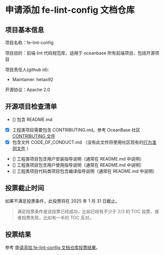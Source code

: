 # 申请添加 fe-lint-config 文档仓库

## 项目基本信息

项目名称：fe-lint-config

项目目的：前端 lint 代码规范库，适用于 oceanbase 所有前端项目，包括开源项目

项目责任人(github id): 

- Maintainer: hetao92

开源协议：Apache 2.0

## 开源项目检查清单

- [] 包含 README.md
- [x] 工程类项目需要包含 CONTRIBUTING.md。参考 OceanBase 社区 [CONTRIBUTING 文件](https://github.com/oceanbase/.github/blob/main/CONTRIBUTING.md)
- [x] 包含文件 CODE_OF_CONDUCT.md （没有此文件将使用社区现有的[行为准则文件](https://github.com/oceanbase/.github/blob/main/CODE_OF_CONDUCT.md) ）
- [] 工程类项目包含用户安装指导说明（通常在 README.md 中说明）
- [] 工程类项目包含用户使用指导说明（通常在 README.md 中说明）
- [] 工程类项目代码类项目包含编译指导说明（通常在 README.md 中说明）

## 投票截止时间

如果不满足投票条件，此投票将在 2025 年 1 月 31 日截止。

> 满足投票条件是说投票已经成功，比如已经有不少于 2/3 的 TOC 投票，或者投票失败，比如有一半的 TOC 反对。

## 投票结果

参考 [申请添加 fe-lint-config 文档仓库投票结果](https://github.com/oceanbase/community/pull/27)。

